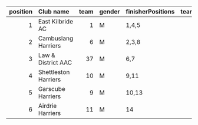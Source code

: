 |   position | Club name            |   team | gender   | finisherPositions   |   teamPoints |   penaltyPoints |   totalPoints |   totalFinishers | Website                              |
|-----------:|:---------------------|-------:|:---------|:--------------------|-------------:|----------------:|--------------:|-----------------:|:-------------------------------------|
|          1 | East Kilbride AC     |      1 | M        | 1,4,5               |           10 |               0 |            10 |                3 | http://www.ekac.org.uk/              |
|          2 | Cambuslang Harriers  |      6 | M        | 2,3,8               |           13 |               0 |            13 |                4 | https://cambuslangharriers.org/      |
|          3 | Law & District AAC   |     37 | M        | 6,7                 |           13 |              24 |            37 |                2 | http://www.lawaac.co.uk/             |
|          4 | Shettleston Harriers |     10 | M        | 9,11                |           20 |              24 |            44 |                2 | http://shettlestonharriers.org.uk/   |
|          5 | Garscube Harriers    |      9 | M        | 10,13               |           23 |              24 |            47 |                2 | https://www.garscubeharriers.org.uk/ |
|          6 | Airdrie Harriers     |     11 | M        | 14                  |           14 |              48 |            62 |                1 | http://airdrieharriers.org/          |